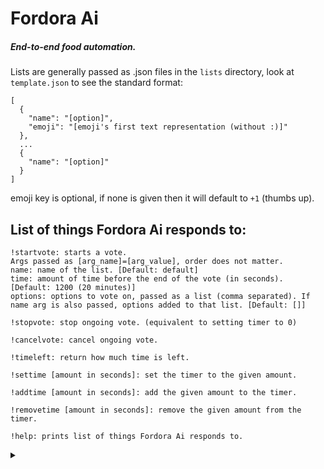 # Fordora Ai
##### End-to-end food automation.

Lists are generally passed as .json files in the `lists` directory, look at `template.json` to see the standard format:

    [
      {
        "name": "[option]",
        "emoji": "[emoji's first text representation (without :)]"
      },
      ...
      {
        "name": "[option]"
      }
    ]

emoji key is optional, if none is given then it will default to `+1` (thumbs up).


## List of things Fordora Ai responds to:
```
!startvote: starts a vote.
Args passed as [arg_name]=[arg_value], order does not matter.
name: name of the list. [Default: default]
time: amount of time before the end of the vote (in seconds). [Default: 1200 (20 minutes)]
options: options to vote on, passed as a list (comma separated). If name arg is also passed, options added to that list. [Default: []]

!stopvote: stop ongoing vote. (equivalent to setting timer to 0)

!cancelvote: cancel ongoing vote.

!timeleft: return how much time is left.

!settime [amount in seconds]: set the timer to the given amount.

!addtime [amount in seconds]: add the given amount to the timer.

!removetime [amount in seconds]: remove the given amount from the timer.

!help: prints list of things Fordora Ai responds to.
```





<details><summary></summary>
secret !startvote args: 

pr073c73d; makes it so only the person who started the vote can use commands, except for !timeleft (and !help).

no-ping; Fordora Ai does not ping @everyone at the start of the vote.
</details>
